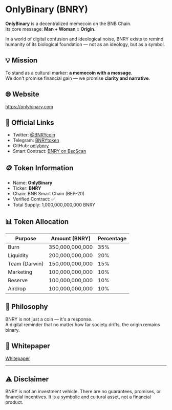 # OnlyBinary (BNRY)

**OnlyBinary** is a decentralized memecoin on the BNB Chain.  
Its core message: **Man + Woman = Origin**.

In a world of digital confusion and ideological noise, BNRY exists to remind humanity of its biological foundation — not as an ideology, but as a symbol.

## 💡 Mission
To stand as a cultural marker: **a memecoin with a message**.  
We don't promise financial gain — we promise **clarity and narrative**.

## 🌐 Website
https://onlybinary.com

## 🔗 Official Links
- Twitter: [@BNRYcoin](https://x.com/BNRYcoin)
- Telegram: [BNRYtoken](https://t.me/BNRYtoken)
- GitHub: [onlybnry](https://github.com/onlybnry)
- Smart Contract: [BNRY on BscScan](https://bscscan.com/token/0xf3adad7694aa1d8b5285ac6aab7e7505b66ba6ec) 

## 🪙 Token Information
- Name: **OnlyBinary**
- Ticker: **BNRY**
- Chain: BNB Smart Chain (BEP-20)
- Verified Contract: ✅
- Total Supply: 1,000,000,000,000 BNRY

## 📊 Token Allocation
| Purpose       | Amount (BNRY) | Percentage |
|---------------|---------------|------------|
| Burn          | 350,000,000,000 | 35%       |
| Liquidity     | 200,000,000,000 | 20%       |
| Team (Darwin) | 150,000,000,000 | 15%       |
| Marketing     | 100,000,000,000 | 10%       |
| Reserve       | 100,000,000,000 | 10%       |
| Airdrop       | 100,000,000,000 | 10%       |

## 🧬 Philosophy

BNRY is not just a coin — it's a response.  
A digital reminder that no matter how far society drifts, the origin remains binary.

## 📄 Whitepaper
[Whitepaper](https://github.com/onlybnry/bnry-site/blob/main/whitepaper.md)


---

## ⚠️ Disclaimer
BNRY is not an investment vehicle. There are no guarantees, promises, or financial incentives. It is a symbolic and cultural asset, not a financial product.
